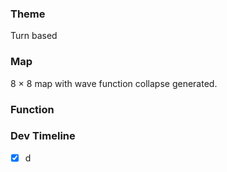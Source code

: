 ### Theme

Turn based

### Map

8 × 8 map with wave function collapse generated.



### Function







### Dev Timeline

- [x] d




